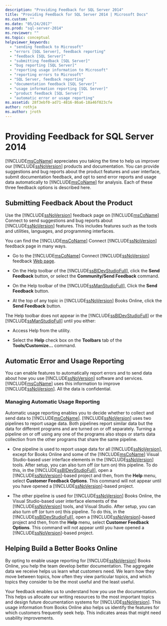 ```yaml
---
description: "Providing Feedback for SQL Server 2014"
title: "Providing Feedback for SQL Server 2014 | Microsoft Docs"
ms.custom: ""
ms.date: "05/24/2017"
ms.prod: "sql-server-2014"
ms.reviewer: ""
ms.topic: conceptual
helpviewer_keywords: 
  - "sending feedback to Microsoft"
  - "errors [SQL Server], feedback reporting"
  - "feedback [SQL Server]"
  - "submitting feedback [SQL Server]"
  - "bug reporting [SQL Server]"
  - "reporting usage information to Microsoft"
  - "reporting errors to Microsoft"
  - "SQL Server, feedback reporting"
  - "documentation feedback [SQL Server]"
  - "usage information reporting [SQL Server]"
  - "product feedback [SQL Server]"
  - "automatic error or usage reporting"
ms.assetid: 28f3ebf0-ad71-4816-86a6-18a46f023cfe
author: rothja
ms.author: jroth
---
```

# Providing Feedback for SQL Server 2014
  [!INCLUDE[msCoName](../includes/msconame-md.md)] appreciates you taking the time to help us improver our [!INCLUDE[ssNoVersion](../includes/ssnoversion-md.md)] products and documentation. You can provide suggestions and bug reports about the product features and user interface, submit documentation feedback, and opt to send error reports and usage data automatically to [!INCLUDE[msCoName](../includes/msconame-md.md)] for analysis. Each of these three feedback options is described here.  
  
## Submitting Feedback About the Product  
 Use the [!INCLUDE[ssNoVersion](../includes/ssnoversion-md.md)] feedback page on [!INCLUDE[msCoName](../includes/msconame-md.md)] Connect to send suggestions and bug reports about [!INCLUDE[ssNoVersion](../includes/ssnoversion-md.md)] features. This includes features such as the tools and utilities, languages, and programming interfaces.  
  
 You can find the [!INCLUDE[msCoName](../includes/msconame-md.md)] Connect [!INCLUDE[ssNoVersion](../includes/ssnoversion-md.md)] feedback page in many ways.  
  
-   Go to the [!INCLUDE[msCoName](../includes/msconame-md.md)] Connect [!INCLUDE[ssNoVersion](../includes/ssnoversion-md.md)] feedback [Web page](https://go.microsoft.com/fwlink/?linkid=34178).  
  
-   On the Help toolbar of the [!INCLUDE[ssBIDevStudioFull](../includes/ssbidevstudiofull-md.md)], click the **Send Feedback** button, or select the **Community/Send Feedback** command.  
  
-   On the Help toolbar of the [!INCLUDE[ssManStudioFull](../includes/ssmanstudiofull-md.md)], Click the **Send Feedback** button.  
  
-   At the top of any topic in [!INCLUDE[ssNoVersion](../includes/ssnoversion-md.md)] Books Online, click the **Send Feedback** button.  
  
 The Help toolbar does not appear in the [!INCLUDE[ssBIDevStudioFull](../includes/ssbidevstudiofull-md.md)] or the [!INCLUDE[ssManStudioFull](../includes/ssmanstudiofull-md.md)] until you either:  
  
-   Access Help from the utility.  
  
-   Select the **Help** check box on the **Toolbars** tab of the **Tools/Customize...** command.  
  
## Automatic Error and Usage Reporting  
 You can enable features to automatically report errors and to send data about how you use [!INCLUDE[ssNoVersion](../includes/ssnoversion-md.md)] software and services. [!INCLUDE[msCoName](../includes/msconame-md.md)] uses this information to improve [!INCLUDE[ssNoVersion](../includes/ssnoversion-md.md)]. All the data is confidential.  
  
### Managing Automatic Usage Reporting  
 Automatic usage reporting enables you to decide whether to collect and send data to [!INCLUDE[msCoName](../includes/msconame-md.md)]. [!INCLUDE[ssNoVersion](../includes/ssnoversion-md.md)] uses two pipelines to report usage data. Both pipelines report similar data but the data for different programs and are turned on or off separately. Turning a pipeline on or off using any one of the programs also stops or starts data collection from the other programs that share the same pipeline.  
  
-   One pipeline is used to report usage data for all [!INCLUDE[ssNoVersion](../includes/ssnoversion-md.md)], except for Books Online and some of the [!INCLUDE[msCoName](../includes/msconame-md.md)] Visual Studio-based user interface elements in the [!INCLUDE[ssNoVersion](../includes/ssnoversion-md.md)] tools. After setup, you can also turn off (or turn on) this pipeline. To do this, in the [!INCLUDE[ssBIDevStudioFull](../includes/ssbidevstudiofull-md.md)], open a [!INCLUDE[ssNoVersion](../includes/ssnoversion-md.md)]-based project and then, from the **Help** menu, select **Customer Feedback Options**. This command will not appear until you have opened a [!INCLUDE[ssNoVersion](../includes/ssnoversion-md.md)]-based project.  
  
-   The other pipeline is used for [!INCLUDE[ssNoVersion](../includes/ssnoversion-md.md)] Books Online, the Visual Studio-based user interface elements of the [!INCLUDE[ssNoVersion](../includes/ssnoversion-md.md)] tools, and Visual Studio. After setup, you can also turn off (or turn on) this pipeline. To do this, in the [!INCLUDE[ssBIDevStudioFull](../includes/ssbidevstudiofull-md.md)], open a [!INCLUDE[ssNoVersion](../includes/ssnoversion-md.md)]-based project and then, from the **Help** menu, select **Customer Feedback Options**. This command will not appear until you have opened a [!INCLUDE[ssNoVersion](../includes/ssnoversion-md.md)]-based project.  
  
## Helping Build a Better Books Online  
 By opting to enable usage reporting for [!INCLUDE[ssNoVersion](../includes/ssnoversion-md.md)] Books Online, you help the team develop better documentation. The aggregate data we receive helps us learn what customers need. We learn how they move between topics, how often they view particular topics, and which topics they consider to be the most useful and the least useful.  
  
 Your feedback enables us to understand how you use the documentation. This helps us allocate our writing resources to the most important topics and design future documentation systems for [!INCLUDE[ssNoVersion](../includes/ssnoversion-md.md)]. This usage information from Books Online also helps us identify the features for which customers frequently seek help. This indicates areas that might need usability improvements.  
  
  
